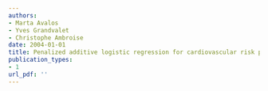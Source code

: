 ```yaml
---
authors: 
- Marta Avalos
- Yves Grandvalet
- Christophe Ambroise
date: 2004-01-01
title: Penalized additive logistic regression for cardiovascular risk prediction
publication_types:
- 1
url_pdf: ''
---
```

